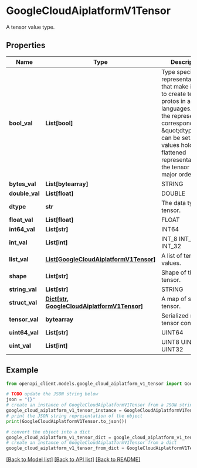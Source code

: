 # GoogleCloudAiplatformV1Tensor

A tensor value type.

## Properties

Name | Type | Description | Notes
------------ | ------------- | ------------- | -------------
**bool_val** | **List[bool]** | Type specific representations that make it easy to create tensor protos in all languages. Only the representation corresponding to \&quot;dtype\&quot; can be set. The values hold the flattened representation of the tensor in row major order. BOOL | [optional] 
**bytes_val** | **List[bytearray]** | STRING | [optional] 
**double_val** | **List[float]** | DOUBLE | [optional] 
**dtype** | **str** | The data type of tensor. | [optional] 
**float_val** | **List[float]** | FLOAT | [optional] 
**int64_val** | **List[str]** | INT64 | [optional] 
**int_val** | **List[int]** | INT_8 INT_16 INT_32 | [optional] 
**list_val** | [**List[GoogleCloudAiplatformV1Tensor]**](GoogleCloudAiplatformV1Tensor.md) | A list of tensor values. | [optional] 
**shape** | **List[str]** | Shape of the tensor. | [optional] 
**string_val** | **List[str]** | STRING | [optional] 
**struct_val** | [**Dict[str, GoogleCloudAiplatformV1Tensor]**](GoogleCloudAiplatformV1Tensor.md) | A map of string to tensor. | [optional] 
**tensor_val** | **bytearray** | Serialized raw tensor content. | [optional] 
**uint64_val** | **List[str]** | UINT64 | [optional] 
**uint_val** | **List[int]** | UINT8 UINT16 UINT32 | [optional] 

## Example

```python
from openapi_client.models.google_cloud_aiplatform_v1_tensor import GoogleCloudAiplatformV1Tensor

# TODO update the JSON string below
json = "{}"
# create an instance of GoogleCloudAiplatformV1Tensor from a JSON string
google_cloud_aiplatform_v1_tensor_instance = GoogleCloudAiplatformV1Tensor.from_json(json)
# print the JSON string representation of the object
print(GoogleCloudAiplatformV1Tensor.to_json())

# convert the object into a dict
google_cloud_aiplatform_v1_tensor_dict = google_cloud_aiplatform_v1_tensor_instance.to_dict()
# create an instance of GoogleCloudAiplatformV1Tensor from a dict
google_cloud_aiplatform_v1_tensor_from_dict = GoogleCloudAiplatformV1Tensor.from_dict(google_cloud_aiplatform_v1_tensor_dict)
```
[[Back to Model list]](../README.md#documentation-for-models) [[Back to API list]](../README.md#documentation-for-api-endpoints) [[Back to README]](../README.md)


